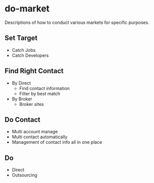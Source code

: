 # do-market
Descriptions of how to conduct various markets for specific purposes.
## Set Target
  - Catch Jobs
  - Catch Developers
## Find Right Contact
- By Direct
  - Find contact information
  - Filter by best match
- By Broker
  - Broker sites
## Do Contact
  - Multi account manage
  - Multi contact automatically
  - Management of contact info all in one place
## Do
  - Direct
  - Outsourcing
